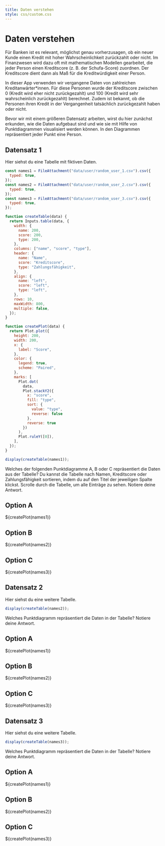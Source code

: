 ```yaml
---
title: Daten verstehen
style: css/custom.css
---
```


# Daten verstehen

Für Banken ist es relevant, möglichst genau vorherzusagen, ob ein neuer Kunde einen Kredit mit hoher Wahrscheinlichkeit zurückzahlt oder nicht. Im Finanzwesen wird dazu oft mit mathematischen Modellen gearbeitet, die jeder Person einen Kreditscore (z. B. der Schufa-Score) zuordnen. Der Kreditscore dient dann als Maß für die Kreditwürdigkeit einer Person.

In dieser App verwenden wir vergangene Daten von zahlreichen Kreditanwärter*innen. Für diese Personen wurde der Kreditscore zwischen 0 (Kredit wird eher nicht zurückgezahlt) und 100 (Kredit wird sehr wahrscheinlich zurückgezahlt) berechnet. Zudem ist bekannt, ob die Personen ihren Kredit in der Vergangenheit tatsächlich zurückgezahlt haben oder nicht.

Bevor wir mit einem größeren Datensatz arbeiten, wirst du hier zunächst erkunden, wie die Daten aufgebaut sind und wie sie mit Hilfe von Punktdiagrammen visualisiert werden können. In den Diagrammen repräsentiert jeder Punkt eine Person.


## Datensatz 1

Hier siehst du eine Tabelle mit fiktiven Daten. 

```js
const names1 = FileAttachment("data/user/random_user_1.csv").csv({
  typed: true,
});
const names2 = FileAttachment("data/user/random_user_2.csv").csv({
  typed: true,
});
const names3 = FileAttachment("data/user/random_user_3.csv").csv({
  typed: true,
});

function createTable(data) {
  return Inputs.table(data, {
    width: {
      name: 200,
      score: 200,
      type: 200,
    },
    columns: ["name", "score", "type"],
    header: {
      name: "Name",
      score: "Kreditscore",
      type: "Zahlungsfähigkeit",
    },
    align: {
      name: "left",
      score: "left",
      type: "left",
    },
    rows: 10,
    maxWidth: 800,
    multiple: false,
  });
}

function createPlot(data) {
  return Plot.plot({
    height: 200,
    width: 200,
    x: {
      label: "Score",
    },
    color: {
      legend: true,
      scheme: "Paired",
    },
    marks: [
      Plot.dot(
        data,
        Plot.stackY2({
          x: "score",
          fill: "type",
          sort: {
            value: "type",
            reverse: false
          },
          reverse: true
        })
      ),
      Plot.ruleY([0]),
    ],
  });
}
```

```js
display(createTable(names1));
```

<div class="tip" label="Aufgabe">
Welches der folgenden Punktdiagramme A, B oder C repräsentiert die Daten aus der Tabelle? Du kannst die Tabelle nach Namen, Kreditscore oder Zahlungsfähigkeit sortieren, indem du auf den Titel der jeweiligen Spalte klickst. Scrolle durch die Tabelle, um alle Einträge zu sehen. Notiere deine Antwort.
</div>

<div class="grid grid-cols-3">
  <div class="card" style="max-width: 200px; "><h2>Option A</h2>${createPlot(names1)}</div>
  <div class="card" style="max-width: 200px; "><h2>Option B</h2>${createPlot(names2)}</div>
  <div class="card" style="max-width: 200px; "><h2>Option C</h2>${createPlot(names3)}</div>
</div>

## Datensatz 2

Hier siehst du eine weitere Tabelle.

```js
display(createTable(names2));
```

<div class="tip" label="Aufgabe">
 Welches Punktdiagramm repräsentiert die Daten in der Tabelle? Notiere deine Antwort.
</div>

<div class="grid grid-cols-3">
  <div class="card" style="max-width: 200px; "><h2>Option A</h2>${createPlot(names1)}</div>
  <div class="card" style="max-width: 200px; "><h2>Option B</h2>${createPlot(names2)}</div>
  <div class="card" style="max-width: 200px; "><h2>Option C</h2>${createPlot(names3)}</div>
</div>

## Datensatz 3

Hier siehst du eine weitere Tabelle. 

```js
display(createTable(names3));
```

<div class="tip" label="Aufgabe">
Welches Punktdiagramm repräsentiert die Daten in der Tabelle? Notiere deine Antwort.
</div>


<div class="grid grid-cols-3">
  <div class="card" style="max-width: 200px; "><h2>Option A</h2>${createPlot(names1)}</div>
  <div class="card" style="max-width: 200px; "><h2>Option B</h2>${createPlot(names2)} </div>
  <div class="card" style="max-width: 200px; "><h2>Option C</h2>${createPlot(names3)} </div>
</div>
